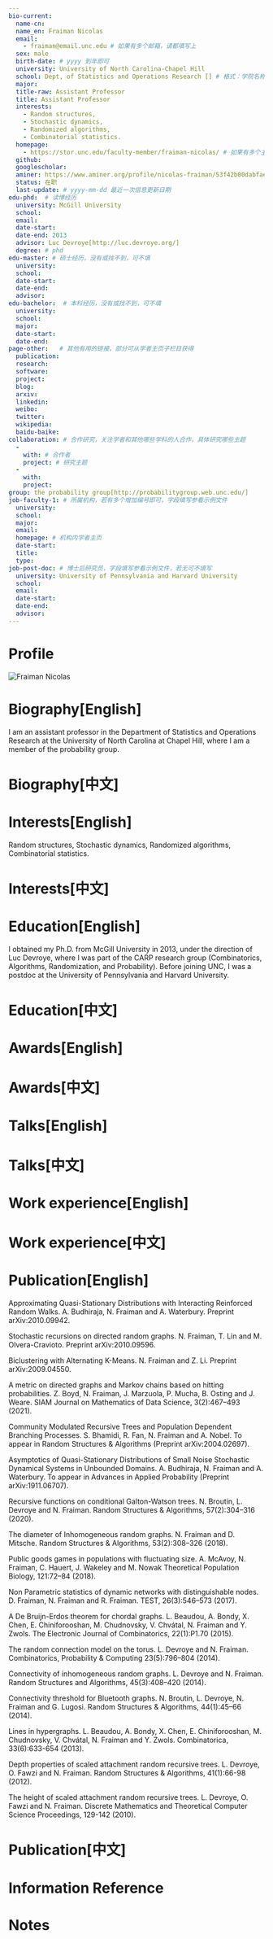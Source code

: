 ```yaml
---
bio-current:
  name-cn: 
  name_en: Fraiman Nicolas
  email: 
    - fraiman@email.unc.edu # 如果有多个邮箱，请都填写上
  sex: male
  birth-date: # yyyy 到年即可
  university: University of North Carolina-Chapel Hill 
  school: Dept, of Statistics and Operations Research [] # 格式：学院名称[学院官网链接]
  major: 
  title-raw: Assistant Professor
  title: Assistant Professor
  interests: 
    - Random structures,
    - Stochastic dynamics,
    - Randomized algorithms,
    - Combinatorial statistics.
  homepage: 
    - https://stor.unc.edu/faculty-member/fraiman-nicolas/ # 如果有多个主页，请都填写上
  github: 
  googlescholar:  
  aminer: https://www.aminer.org/profile/nicolas-fraiman/53f42b00dabfaec22b9f0b48
  status: 在职
  last-update: # yyyy-mm-dd 最近一次信息更新日期
edu-phd:  # 读博经历
  university: McGill University
  school: 
  email: 
  date-start: 
  date-end: 2013
  advisor: Luc Devroye[http://luc.devroye.org/]
  degree: # phd
edu-master: # 硕士经历，没有或找不到，可不填
  university: 
  school: 
  date-start: 
  date-end: 
  advisor:
edu-bachelor:  # 本科经历，没有或找不到，可不填
  university: 
  school: 
  major: 
  date-start: 
  date-end: 
page-other:   # 其他有用的链接，部分可从学者主页子栏目获得
  publication: 
  research: 
  software: 
  project: 
  blog: 
  arxiv: 
  linkedin: 
  weibo:
  twitter:
  wikipedia:
  baidu-baike:
collaboration: # 合作研究，关注学者和其他哪些学科的人合作，具体研究哪些主题
  - 
    with: # 合作者
    project: # 研究主题
  - 
    with: 
    project: 
group: the probability group[http://probabilitygroup.web.unc.edu/]
job-faculty-1: # 所属机构，若有多个增加编号即可，字段填写参看示例文件
  university: 
  school: 
  major: 
  email: 
  homepage: # 机构内学者主页
  date-start: 
  title: 
  type: 
job-post-doc: # 博士后研究员，字段填写参看示例文件，若无可不填写
  university: University of Pennsylvania and Harvard University
  school: 
  email: 
  date-start: 
  date-end: 
  advisor: 
---
```


# Profile

![Fraiman Nicolas](https://casdev4.oasis.unc.edu/statistics/wp-content/uploads/sites/3/2021/05/fraiman_nicolas.jpg)

# Biography[English]
I am an assistant professor in the Department of Statistics and Operations Research at the University of North Carolina at Chapel Hill, where I am a member of the probability group.
# Biography[中文]

# Interests[English]
Random structures,
Stochastic dynamics,
Randomized algorithms,
Combinatorial statistics.
# Interests[中文]

# Education[English]
I obtained my Ph.D. from McGill University in 2013, under the direction of Luc Devroye, where I was part of the CARP research group (Combinatorics, Algorithms, Randomization, and Probability). Before joining UNC, I was a postdoc at the University of Pennsylvania and Harvard University.
# Education[中文]

# Awards[English]

# Awards[中文]

# Talks[English]

# Talks[中文]

# Work experience[English]

# Work experience[中文]

# Publication[English]
Approximating Quasi-Stationary Distributions with Interacting Reinforced Random Walks.
A. Budhiraja, N. Fraiman and A. Waterbury.
Preprint arXiv:2010.09942.

Stochastic recursions on directed random graphs.
N. Fraiman, T. Lin and M. Olvera-Cravioto.
Preprint arXiv:2010.09596.

Biclustering with Alternating K-Means.
N. Fraiman and Z. Li.
Preprint arXiv:2009.04550.

A metric on directed graphs and Markov chains based on hitting probabilities.
Z. Boyd, N. Fraiman, J. Marzuola, P. Mucha, B. Osting and J. Weare.
SIAM Journal on Mathematics of Data Science, 3(2):467–493 (2021).

Community Modulated Recursive Trees and Population Dependent Branching Processes.
S. Bhamidi, R. Fan, N. Fraiman and A. Nobel.
To appear in Random Structures & Algorithms (Preprint arXiv:2004.02697).

Asymptotics of Quasi-Stationary Distributions of Small Noise Stochastic Dynamical Systems in Unbounded Domains.
A. Budhiraja, N. Fraiman and A. Waterbury.
To appear in Advances in Applied Probability (Preprint arXiv:1911.06707).

Recursive functions on conditional Galton-Watson trees.
N. Broutin, L. Devroye and N. Fraiman.
Random Structures & Algorithms, 57(2):304–316 (2020).

The diameter of Inhomogeneous random graphs.
N. Fraiman and D. Mitsche.
Random Structures & Algorithms, 53(2):308–326 (2018).

Public goods games in populations with fluctuating size.
A. McAvoy, N. Fraiman, C. Hauert, J. Wakeley and M. Nowak
Theoretical Population Biology, 121:72–84 (2018).

Non Parametric statistics of dynamic networks with distinguishable nodes.
D. Fraiman, N. Fraiman and R. Fraiman.
TEST, 26(3):546–573 (2017).

A De Bruijn-Erdos theorem for chordal graphs.
L. Beaudou, A. Bondy, X. Chen, E. Chiniforooshan, M. Chudnovsky, V. Chvátal, N. Fraiman and Y. Zwols.
The Electronic Journal of Combinatorics, 22(1):P1.70 (2015).

The random connection model on the torus.
L. Devroye and N. Fraiman.
Combinatorics, Probability & Computing 23(5):796–804 (2014).

Connectivity of inhomogeneous random graphs.
L. Devroye and N. Fraiman.
Random Structures and Algorithms, 45(3):408–420 (2014).

Connectivity threshold for Bluetooth graphs.
N. Broutin, L. Devroye, N. Fraiman and G. Lugosi.
Random Structures & Algorithms, 44(1):45–66 (2014).

Lines in hypergraphs.
L. Beaudou, A. Bondy, X. Chen, E. Chiniforooshan, M. Chudnovsky, V. Chvátal, N. Fraiman and Y. Zwols.
Combinatorica, 33(6):633-654 (2013).

Depth properties of scaled attachment random recursive trees.
L. Devroye, O. Fawzi and N. Fraiman.
Random Structures & Algorithms, 41(1):66-98 (2012).

The height of scaled attachment random recursive trees.
L. Devroye, O. Fawzi and N. Fraiman.
Discrete Mathematics and Theoretical Computer Science Proceedings, 129-142 (2010).
# Publication[中文]

# Information Reference

# Notes